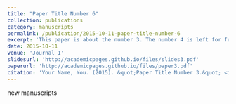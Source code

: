 ```yaml
---
title: "Paper Title Number 6"
collection: publications
category: manuscripts
permalink: /publication/2015-10-11-paper-title-number-6
excerpt: 'This paper is about the number 3. The number 4 is left for future work.'
date: 2015-10-11
venue: 'Journal 1'
slidesurl: 'http://academicpages.github.io/files/slides3.pdf'
paperurl: 'http://academicpages.github.io/files/paper3.pdf'
citation: 'Your Name, You. (2015). &quot;Paper Title Number 3.&quot; <i>Journal 1</i>. 1(3).'
---
```


new manuscripts